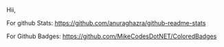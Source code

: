 Hii,


For github Stats: https://github.com/anuraghazra/github-readme-stats


For Github Badges: https://github.com/MikeCodesDotNET/ColoredBadges
